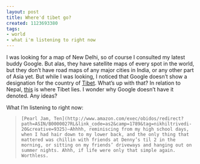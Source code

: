 ```yaml
---
layout: post
title: Where'd tibet go?
created: 1123693380
tags:
- world
- what i'm listening to right now
---
```

I was looking for a map of New Delhi, so of course I consulted my latest buddy Google. But alas, they have satellite maps of every spot in the world, but they don’t have road maps of any major cities in India, or any other part of Asia yet. But while I was looking, I noticed that Google doesn’t show a designation for the country of [Tibet](http://maps.google.com/maps?q=india&ll=29.113775,85.517578&spn=21.602394,31.645020&t=h&hl=en). What’s up with that? In relation to Nepal, [this](http://www.cots.com.cn/handbook/img/tibet_map.jpg) is where Tibet lies. I wonder why Google doesn’t have it denoted. Any ideas?

What I’m listening to right now:
> 
>     [Pearl Jam, Ten](http://www.amazon.com/exec/obidos/redirect?path=ASIN/B0000027RL&link_code=as2&camp=1789&tag=nikhiltrivedi-20&creative=9325)—Ahhhh, reminiscing from my high school days, when I had hair down to my lower back, and the only thing that mattered was chillin with friends at Denny’s til 2 in the morning, or sitting on my friends’ driveways and hanging out on summer nights. Ahhh, if life were only that simple again. Worthless.
> 
